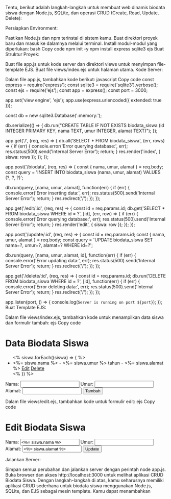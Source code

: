 Tentu, berikut adalah langkah-langkah untuk membuat web dinamis biodata siswa dengan Node.js, SQLite, dan operasi CRUD (Create, Read, Update, Delete):

Persiapkan Environment:

Pastikan Node.js dan npm terinstal di sistem kamu.
Buat direktori proyek baru dan masuk ke dalamnya melalui terminal.
Install modul-modul yang diperlukan:
bash
Copy code
npm init -y
npm install express sqlite3 ejs
Buat Struktur Proyek:

Buat file app.js untuk kode server dan direktori views untuk menyimpan file-template EJS.
Buat file views/index.ejs untuk halaman utama.
Kode Server:

Dalam file app.js, tambahkan kode berikut:
javascript
Copy code
const express = require('express');
const sqlite3 = require('sqlite3').verbose();
const ejs = require('ejs');
const app = express();
const port = 3000;

app.set('view engine', 'ejs');
app.use(express.urlencoded({ extended: true }));

const db = new sqlite3.Database(':memory:');

db.serialize(() => {
  db.run("CREATE TABLE IF NOT EXISTS biodata_siswa (id INTEGER PRIMARY KEY, nama TEXT, umur INTEGER, alamat TEXT)");
});

app.get('/', (req, res) => {
  db.all('SELECT * FROM biodata_siswa', (err, rows) => {
    if (err) {
      console.error('Error querying database:', err);
      res.status(500).send('Internal Server Error');
      return;
    }
    res.render('index', { siswa: rows });
  });
});

app.post('/biodata', (req, res) => {
  const { nama, umur, alamat } = req.body;
  const query = 'INSERT INTO biodata_siswa (nama, umur, alamat) VALUES (?, ?, ?)';
  
  db.run(query, [nama, umur, alamat], function(err) {
    if (err) {
      console.error('Error inserting data:', err);
      res.status(500).send('Internal Server Error');
      return;
    }
    res.redirect('/');
  });
});

app.get('/edit/:id', (req, res) => {
  const id = req.params.id;
  db.get('SELECT * FROM biodata_siswa WHERE id = ?', [id], (err, row) => {
    if (err) {
      console.error('Error querying database:', err);
      res.status(500).send('Internal Server Error');
      return;
    }
    res.render('edit', { siswa: row });
  });
});

app.post('/update/:id', (req, res) => {
  const id = req.params.id;
  const { nama, umur, alamat } = req.body;
  const query = 'UPDATE biodata_siswa SET nama=?, umur=?, alamat=? WHERE id=?';
  
  db.run(query, [nama, umur, alamat, id], function(err) {
    if (err) {
      console.error('Error updating data:', err);
      res.status(500).send('Internal Server Error');
      return;
    }
    res.redirect('/');
  });
});

app.get('/delete/:id', (req, res) => {
  const id = req.params.id;
  db.run('DELETE FROM biodata_siswa WHERE id = ?', [id], function(err) {
    if (err) {
      console.error('Error deleting data:', err);
      res.status(500).send('Internal Server Error');
      return;
    }
    res.redirect('/');
  });
});

app.listen(port, () => {
  console.log(`Server is running on port ${port}`);
});
Buat Template EJS:

Dalam file views/index.ejs, tambahkan kode untuk menampilkan data siswa dan formulir tambah:
ejs
Copy code
<!DOCTYPE html>
<html lang="en">
<head>
  <meta charset="UTF-8">
  <meta name="viewport" content="width=device-width, initial-scale=1.0">
  <title>Biodata Siswa</title>
</head>
<body>
  <h1>Data Biodata Siswa</h1>
  <ul>
    <% siswa.forEach((siswa) => { %>
      <li>
        <%= siswa.nama %> - <%= siswa.umur %> tahun - <%= siswa.alamat %>
        <a href="/edit/<%= siswa.id %>">Edit</a>
        <a href="/delete/<%= siswa.id %>">Delete</a>
      </li>
    <% }) %>
  </ul>
  <form action="/biodata" method="post">
    <label for="nama">Nama:</label>
    <input type="text" id="nama" name="nama" required>
    <label for="umur">Umur:</label>
    <input type="number" id="umur" name="umur" required>
    <label for="alamat">Alamat:</label>
    <input type="text" id="alamat" name="alamat" required>
    <button type="submit">Tambah</button>
  </form>
</body>
</html>
Dalam file views/edit.ejs, tambahkan kode untuk formulir edit:
ejs
Copy code
<!DOCTYPE html>
<html lang="en">
<head>
  <meta charset="UTF-8">
  <meta name="viewport" content="width=device-width, initial-scale=1.0">
  <title>Edit Biodata</title>
</head>
<body>
  <h1>Edit Biodata Siswa</h1>
  <form action="/update/<%= siswa.id %>" method="post">
    <label for="nama">Nama:</label>
    <input type="text" id="nama" name="nama" value="<%= siswa.nama %>" required>
    <label for="umur">Umur:</label>
    <input type="number" id="umur" name="umur" value="<%= siswa.umur %>" required>
    <label for="alamat">Alamat:</label>
    <input type="text" id="alamat" name="alamat" value="<%= siswa.alamat %>" required>
    <button type="submit">Update</button>
  </form>
</body>
</html>
Jalankan Server:

Simpan semua perubahan dan jalankan server dengan perintah node app.js.
Buka browser dan akses http://localhost:3000 untuk melihat aplikasi CRUD Biodata Siswa.
Dengan langkah-langkah di atas, kamu seharusnya memiliki aplikasi CRUD sederhana untuk biodata siswa menggunakan Node.js, SQLite, dan EJS sebagai mesin template. Kamu dapat menambahkan
